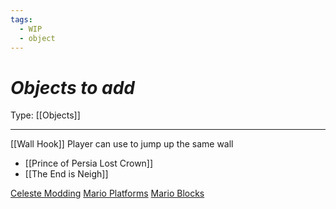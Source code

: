 ```yaml
---
tags:
  - WIP
  - object
---
```

# _Objects to add_

Type: [[Objects]]

----

[[Wall Hook]]
Player can use to jump up the same wall
* [[Prince of Persia Lost Crown]]
* [[The End is Neigh]]

[Celeste Modding](https://gamebanana.com/mods/cats/5081?)
[Mario Platforms](https://www.mariowiki.com/Category:Platforms)
[Mario Blocks](https://www.mariowiki.com/Category:Blocks)
